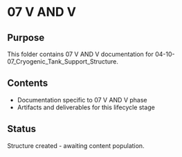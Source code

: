 # 07 V AND V

## Purpose
This folder contains 07 V AND V documentation for 04-10-07_Cryogenic_Tank_Support_Structure.

## Contents
- Documentation specific to 07 V AND V phase
- Artifacts and deliverables for this lifecycle stage

## Status
Structure created - awaiting content population.
